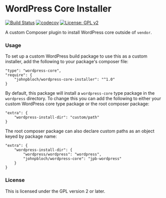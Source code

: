 # WordPress Core Installer

[![Build Status](https://travis-ci.org/johnpbloch/wordpress-core-installer.svg?branch=master)](https://travis-ci.org/johnpbloch/wordpress-core-installer) [![codecov](https://codecov.io/gh/johnpbloch/wordpress-core-installer/branch/master/graph/badge.svg)](https://codecov.io/gh/johnpbloch/wordpress-core-installer) [![License: GPL v2](https://img.shields.io/badge/License-GPL%20v2-blue.svg)](https://www.gnu.org/licenses/old-licenses/gpl-2.0.en.html)

A custom Composer plugin to install WordPress core outside of `vendor`.

### Usage
To set up a custom WordPress build package to use this as a custom installer, add the following to your package's composer file:

```
"type": "wordpress-core",
"require": {
	"johnpbloch/wordpress-core-installer": "^1.0"
}
```

By default, this package will install a `wordpress-core` type package in the `wordpress` directory. To change this you can add the following to either your custom WordPress core type package or the root composer package:

```
"extra": {
	"wordpress-install-dir": "custom/path"
}
```

The root composer package can also declare custom paths as an object keyed by package name:

```
"extra": {
	"wordpress-install-dir": {
		"wordpress/wordpress": "wordpress",
		"johnpbloch/wordpress-core": "jpb-wordpress"
	}
}
```

### License
This is licensed under the GPL version 2 or later.

